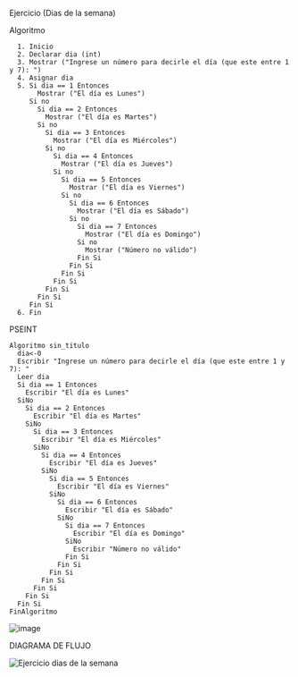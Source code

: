 Ejercicio (Dias de la semana)

  Algoritmo
  
      1. Inicio
      2. Declarar dia (int)
      3. Mostrar ("Ingrese un número para decirle el día (que este entre 1 y 7): ")
      4. Asignar dia
      5. Si dia == 1 Entonces
           Mostrar ("El día es Lunes")
         Si no  
           Si dia == 2 Entonces
             Mostrar ("El día es Martes")
           Si no  
             Si dia == 3 Entonces
               Mostrar ("El día es Miércoles")
             Si no  
               Si dia == 4 Entonces
                 Mostrar ("El día es Jueves")
               Si no  
                 Si dia == 5 Entonces
                   Mostrar ("El día es Viernes")
                 Si no  
                   Si dia == 6 Entonces
                     Mostrar ("El día es Sábado")
                   Si no  
                     Si dia == 7 Entonces
                       Mostrar ("El día es Domingo")
                     Si no
                       Mostrar ("Número no válido")
                     Fin Si
                   Fin Si
                 Fin Si
               Fin Si 
             Fin Si
           Fin Si
         Fin Si  
      6. Fin

  PSEINT
  
    Algoritmo sin_titulo
      dia<-0
      Escribir "Ingrese un número para decirle el día (que este entre 1 y 7): "
      Leer dia
      Si dia == 1 Entonces
        Escribir "El día es Lunes"
      SiNo
        Si dia == 2 Entonces
          Escribir "El día es Martes"
        SiNo
          Si dia == 3 Entonces
            Escribir "El día es Miércoles"
          SiNo
            Si dia == 4 Entonces
              Escribir "El día es Jueves"
            SiNo
              Si dia == 5 Entonces
                Escribir "El día es Viernes"
              SiNo
                Si dia == 6 Entonces
                  Escribir "El día es Sábado"
                SiNo
                  Si dia == 7 Entonces
                    Escribir "El día es Domingo"
                  SiNo
                    Escribir "Número no válido"
                  Fin Si
                Fin Si
              Fin Si
            Fin Si
          Fin Si
        Fin Si
      Fin Si
    FinAlgoritmo
   
![image](https://user-images.githubusercontent.com/113545645/192039465-2771407e-fcfe-42be-8359-5f8ac97318ef.png)


  DIAGRAMA DE FLUJO

![Ejercicio dias de la semana](https://user-images.githubusercontent.com/113545645/192043217-5c54944d-b2d0-4272-a983-70d105f8c3b1.jpg)

